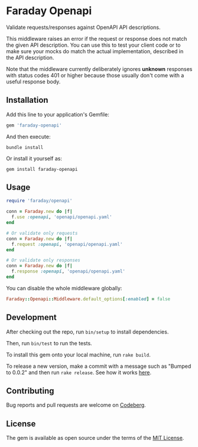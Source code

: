# Faraday Openapi

Validate requests/responses against OpenAPI API descriptions.

This middleware raises an error if the request or response does not match the given API description.
You can use this to test your client code or to make sure your mocks do match the actual implementation, described in the API description.

Note that the middleware currently deliberately ignores **unknown** responses with status codes 401 or higher because those usually don't come with a useful response body.

## Installation

Add this line to your application's Gemfile:

```ruby
gem 'faraday-openapi'
```

And then execute:

```shell
bundle install
```

Or install it yourself as:

```shell
gem install faraday-openapi
```

## Usage

```ruby
require 'faraday/openapi'

conn = Faraday.new do |f|
  f.use :openapi, 'openapi/openapi.yaml'
end

# Or validate only requests
conn = Faraday.new do |f|
  f.request :openapi, 'openapi/openapi.yaml'
end

# Or validate only responses
conn = Faraday.new do |f|
  f.response :openapi, 'openapi/openapi.yaml'
end
```

You can disable the whole middleware globally:

```ruby
Faraday::Openapi::Middleware.default_options[:enabled] = false
```


## Development

After checking out the repo, run `bin/setup` to install dependencies.

Then, run `bin/test` to run the tests.

To install this gem onto your local machine, run `rake build`.

To release a new version, make a commit with a message such as "Bumped to 0.0.2" and then run `rake release`.
See how it works [here](https://bundler.io/guides/creating_gem.html#releasing-the-gem).

## Contributing

Bug reports and pull requests are welcome on [Codeberg](https://codeberg.org/ahx/faraday-openapi).

## License

The gem is available as open source under the terms of the [MIT License](https://opensource.org/licenses/MIT).

